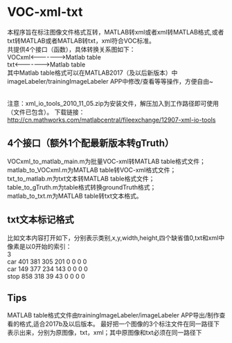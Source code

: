 # VOC-xml-txt
本程序旨在标注图像文件格式互转，MATLAB转xml或者xml转MATLAB格式,或者txt转MATLAB或者MATLAB转txt，xml符合VOC标准。<br>
共提供4个接口（函数），具体转换关系图如下：<br>
VOCxml<------->Matlab table<br>
txt<------->Matlab table<br>
其中Matlab table格式可以在MATLAB2017（及以后新版本）中imageLabeler/trainingImageLabeler  APP中修改/查看等等操作，方便自由~<br><br>

注意：xml_io_tools_2010_11_05.zip为安装文件，解压加入到工作路径即可使用（文件已包含）。
下载链接：http://cn.mathworks.com/matlabcentral/fileexchange/12907-xml-io-tools

## 4个接口（额外1个配最新版本转gTruth）
VOCxml_to_matlab_main.m为批量VOC-xml转MATLAB table格式文件；<br>
matlab_to_VOCxml.m为MATLAB table转VOC-xml格式文件；<br>
txt_to_matlab.m为txt文本转MATLAB table格式文件；<br>
table_to_gTruth.m为table格式转换groundTruth格式；<br>
matlab_to_txt.m为MATLAB table转txt文本格式。<br>

## txt文本标记格式
比如文本内容打开如下，分别表示类别,x,y,width,height,四个缺省值0,txt和xml中像素是以0开始的索引：<br>
3 <br>
car     401 381 305 201    0   0   0   0<br>
car     149 377 234 143    0   0   0   0<br>
stop     858 318  39  43    0   0   0   0<br>

## Tips
MATLAB table格式文件由trainingImageLabeler/imageLabeler  APP导出/制作查看的格式,适合2017b及以后版本。
最好把一个图像的3个标注文件在同一路径下表示出来，分别为原图像，txt，xml；其中原图像和txt必须在同一路径下

